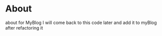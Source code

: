 # About
about for MyBlog
I will come back to this code later and add it to myBlog after refactoring it
